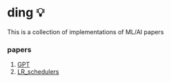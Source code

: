 # ding 💡
This is a collection of implementations of ML/AI papers

### papers
1. [GPT](./ding/gpt/README.md)
2. [LR_schedulers](./ding/lr_schedulers/README.md)
